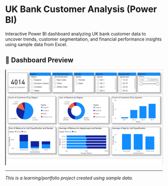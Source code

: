 # UK Bank Customer Analysis (Power BI)

Interactive Power BI dashboard analyzing UK bank customer data to uncover trends, 
customer segmentation, and financial performance insights using sample data from Excel.

## 📸 Dashboard Preview
![Dashboard Screenshot](Dashboard_Screenshot.png)

---
*This is a learning/portfolio project created using sample data.*
